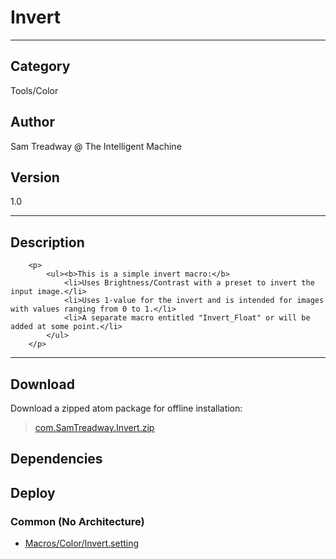 # Invert
___

## Category
Tools/Color

## Author
Sam Treadway @ The Intelligent Machine

## Version
1.0

___

## Description
		<p>
			<ul><b>This is a simple invert macro:</b>
				<li>Uses Brightness/Contrast with a preset to invert the input image.</li>
				<li>Uses 1-value for the invert and is intended for images with values ranging from 0 to 1.</li>
				<li>A separate macro entitled "Invert_Float" or will be added at some point.</li>
			</ul>
		</p>
	

___

## Download

Download a zipped atom package for offline installation:
> [com.SamTreadway.Invert.zip](https://gitlab.com/WeSuckLess/Reactor/-/archive/master/Reactor-master.zip?path=Atoms/com.SamTreadway.Invert)  

## Dependencies

## Deploy

### Common (No Architecture)

<ul>
<li><a href="https://gitlab.com/WeSuckLess/Reactor/-/blob/master/Atoms/com.SamTreadway.Invert/Macros/Color/Invert.setting?ref_type=heads">Macros/Color/Invert.setting</a></li>
</ul>
